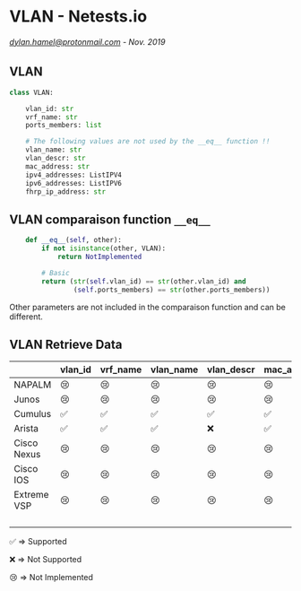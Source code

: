 # VLAN - Netests.io
###### <dylan.hamel@protonmail.com> - Nov. 2019



## VLAN

```python
class VLAN:

    vlan_id: str
    vrf_name: str
    ports_members: list

    # The following values are not used by the __eq__ function !!
    vlan_name: str
    vlan_descr: str
    mac_address: str
    ipv4_addresses: ListIPV4
    ipv6_addresses: ListIPV6
    fhrp_ip_address: str
```



## VLAN comparaison function `__eq__`

```python
    def __eq__(self, other):
        if not isinstance(other, VLAN):
            return NotImplemented

        # Basic
        return (str(self.vlan_id) == str(other.vlan_id) and
                (self.ports_members) == str(other.ports_members))
```

Other parameters are not included in the comparaison function and can be different.



## VLAN Retrieve Data

|             | vlan_id            | vrf_name           | vlan_name          | vlan_descr         | mac_address        | ipv4_addresses     | fhrp_ipv4_address  | ipv6_addresses     | fhrp_ipv6_address  |
| ----------- | ------------------ | ------------------ | ------------------ | ------------------ | ------------------ | ------------------ | ------------------ | ------------------ | ------------------ |
| NAPALM      | 😢                  | 😢                  | 😢                  | 😢                  | 😢                  | 😢                  | 😢                  | 😢                  | 😢                  |
| Junos       | 😢                  | 😢                  | 😢                  | 😢                  | 😢                  | 😢                  | 😢                  | 😢                  | 😢                  |
| Cumulus     | :white_check_mark: | :white_check_mark: | :white_check_mark: | :white_check_mark: | :white_check_mark: | :white_check_mark: | :white_check_mark: | :white_check_mark: | :white_check_mark: |
| Arista      | :white_check_mark: | :white_check_mark: | :white_check_mark: | :x:                | :white_check_mark: | :white_check_mark: | :x:                | :white_check_mark: | :x:                |
| Cisco Nexus | 😢                  | 😢                  | 😢                  | 😢                  | 😢                  | 😢                  | 😢                  | 😢                  | 😢                  |
| Cisco IOS   | 😢                  | 😢                  | 😢                  | 😢                  | 😢                  | 😢                  | 😢                  | 😢                  | 😢                  |
| Extreme VSP | 😢                  | 😢                  | 😢                  | 😢                  | 😢                  | 😢                  | 😢                  | 😢                  | 😢                  |
|             |                    |                    |                    |                    |                    |                    |                    |                    |                    |
|             |                    |                    |                    |                    |                    |                    |                    |                    |                    |
|             |                    |                    |                    |                    |                    |                    |                    |                    |                    |
|             |                    |                    |                    |                    |                    |                    |                    |                    |                    |

:white_check_mark: => Supported

:x: => Not Supported

:cry: => Not Implemented